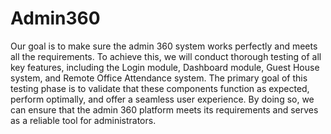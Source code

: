 # Admin360
Our goal is to make sure the admin 360 system works perfectly and meets all the requirements. To 
achieve this, we will conduct thorough testing of all key features, including the Login module, 
Dashboard module, Guest House system, and Remote Office Attendance system. The primary goal of 
this testing phase is to validate that these components function as expected, perform optimally, and 
offer a seamless user experience. By doing so, we can ensure that the admin 360 platform meets its 
requirements and serves as a reliable tool for administrators.
